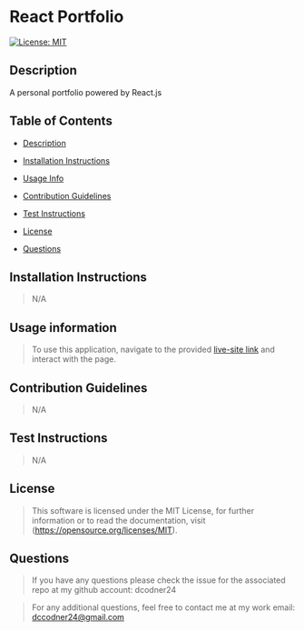 # React Portfolio 
[![License: MIT](https://img.shields.io/badge/License-MIT-yellow.svg)](https://opensource.org/licenses/MIT)
 
## Description  
<a name="descrip"></a>
A personal portfolio powered by React.js 
 
## Table of Contents 
- [Description](#description)

- [Installation Instructions](#instructions) 

- [Usage Info](#usage) 

- [Contribution Guidelines](#contributions) 

- [Test Instructions](#tests) 

- [License](#license) 

- [Questions](#questions) 

 
## Installation Instructions 
<a name="instr"></a> 
 
>N/A 
 
## Usage information 
<a name="usage"></a>  
 
>To use this application, navigate to the provided [live-site link](https://dcodner24.github.io/React-Portfolio/) and interact with the page. 
 
## Contribution Guidelines 
<a name="contribution"></a>  
 
>N/A 
 
## Test Instructions 
<a name="testing"></a>  
 
>N/A 
 
## License 
<a name="licence"></a>  
>This software is licensed under the MIT License, for further information or to read the documentation, visit (https://opensource.org/licenses/MIT). 
 
## Questions 
<a name="questions"></a> 

>If you have any questions please check the issue for the associated repo at my github account: dcodner24 

>For any additional questions, feel free to contact me at my work email: dccodner24@gmail.com